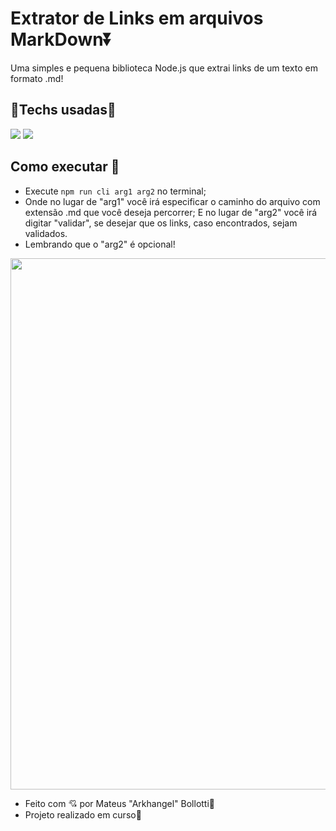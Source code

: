 # Extrator de Links em arquivos MarkDown⏬

Uma simples e pequena biblioteca Node.js que extrai links de um texto em formato .md!

## 🚀Techs usadas🔻

<img src="https://img.shields.io/badge/Node.js-43853D?style=for-the-badge&logo=node.js&logoColor=white"> <img src="https://img.shields.io/badge/JavaScript-F7DF1E?style=for-the-badge&logo=javascript&logoColor=black">

## Como executar 🔻

- Execute <code>npm run cli arg1 arg2</code> no terminal;
- Onde no lugar de "arg1" você irá especificar o caminho do arquivo com extensão .md que você deseja percorrer; E no lugar de "arg2" você irá digitar "validar", se desejar que os links, caso encontrados, sejam validados.
- Lembrando que o "arg2" é opcional!

<img src="https://user-images.githubusercontent.com/8989346/136876224-bac0a91f-63a8-45ea-b5fc-6618bddf2335.gif" width="850px">


- Feito com 💘 por Mateus "Arkhangel" Bollotti🤙
- Projeto realizado em curso🔹
